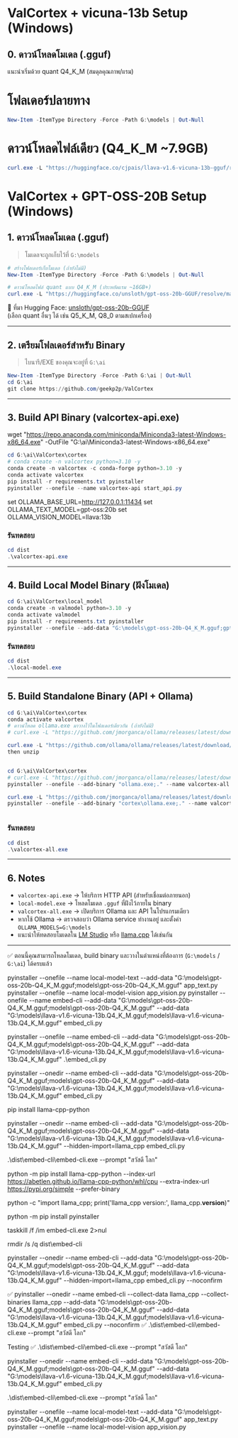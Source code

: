 # ValCortex + vicuna-13b Setup (Windows)

## 0. ดาวน์โหลดโมเดล (.gguf)

แนะนำเริ่มด้วย quant Q4_K_M (สมดุลคุณภาพ/แรม)

# โฟลเดอร์ปลายทาง
```powershell
New-Item -ItemType Directory -Force -Path G:\models | Out-Null
```

# ดาวน์โหลดไฟล์เดียว (Q4_K_M ~7.9GB)
```powershell
curl.exe -L "https://huggingface.co/cjpais/llava-v1.6-vicuna-13b-gguf/resolve/main/llava-v1.6-vicuna-13b.Q4_K_M.gguf?download=true" -o "G:\models\llava-v1.6-vicuna-13b.Q4_K_M.gguf"
```


# ValCortex + GPT-OSS-20B Setup (Windows)

## 1. ดาวน์โหลดโมเดล (.gguf)

> โมเดลจะถูกเก็บไว้ที่ `G:\models`

```powershell
# สร้างโฟลเดอร์เก็บโมเดล (ถ้ายังไม่มี)
New-Item -ItemType Directory -Force -Path G:\models | Out-Null
```

```powershell
# ดาวน์โหลดไฟล์ quant แบบ Q4_K_M (ประหยัดแรม ~16GB+)
curl.exe -L "https://huggingface.co/unsloth/gpt-oss-20b-GGUF/resolve/main/gpt-oss-20b-Q4_K_M.gguf?download=true" -o "G:\models\gpt-oss-20b-Q4_K_M.gguf"
```

📌 ที่มา Hugging Face: [unsloth/gpt-oss-20b-GGUF](https://huggingface.co/unsloth/gpt-oss-20b-GGUF)  
(เลือก quant อื่นๆ ได้ เช่น Q5_K_M, Q8_0 ตามสเปกเครื่อง)

---

## 2. เตรียมโฟลเดอร์สำหรับ Binary

> ไบนารี/EXE ของคุณจะอยู่ที่ `G:\ai`

```powershell
New-Item -ItemType Directory -Force -Path G:\ai | Out-Null
cd G:\ai
git clone https://github.com/geekp2p/ValCortex
```

---

## 3. Build API Binary (valcortex-api.exe)
wget "https://repo.anaconda.com/miniconda/Miniconda3-latest-Windows-x86_64.exe" -OutFile "G:\ai\Miniconda3-latest-Windows-x86_64.exe"

```powershell
cd G:\ai\ValCortex\cortex
# conda create -n valcortex python=3.10 -y
conda create -n valcortex -c conda-forge python=3.10 -y
conda activate valcortex
pip install -r requirements.txt pyinstaller
pyinstaller --onefile --name valcortex-api start_api.py
```

set OLLAMA_BASE_URL=http://127.0.0.1:11434
set OLLAMA_TEXT_MODEL=gpt-oss:20b
set OLLAMA_VISION_MODEL=llava:13b



### รันทดสอบ
```powershell
cd dist
.\valcortex-api.exe
```

---

## 4. Build Local Model Binary (ฝังโมเดล)

```powershell
cd G:\ai\ValCortex\local_model
conda create -n valmodel python=3.10 -y
conda activate valmodel
pip install -r requirements.txt pyinstaller
pyinstaller --onefile --add-data "G:\models\gpt-oss-20b-Q4_K_M.gguf;gpt-oss-20b-Q4_K_M.gguf" --name local-model app.py
```

### รันทดสอบ
```powershell
cd dist
.\local-model.exe
```

---

## 5. Build Standalone Binary (API + Ollama)

```powershell
cd G:\ai\ValCortex\cortex
conda activate valcortex
# ดาวน์โหลด ollama.exe มาวางไว้ในโฟลเดอร์เดียวกัน (ถ้ายังไม่มี)
# curl.exe -L "https://github.com/jmorganca/ollama/releases/latest/download/ollama-windows-amd64.exe" -o ollama.exe && pyinstaller --onefile --add-binary "ollama.exe;." --name valcortex-all standalone.py

curl.exe -L "https://github.com/ollama/ollama/releases/latest/download/ollama-windows-amd64.zip" -o ollama.zip
then unzip


cd G:\ai\ValCortex\cortex
# curl.exe -L "https://github.com/jmorganca/ollama/releases/latest/download/ollama-windows-amd64.exe" -o ollama.exe
pyinstaller --onefile --add-binary "ollama.exe;." --name valcortex-all standalone.py

curl.exe -L "https://github.com/jmorganca/ollama/releases/latest/download/ollama-windows-amd64.exe" -o cortex\ollama.exe
pyinstaller --onefile --add-binary "cortex\ollama.exe;." --name valcortex-all cortex\standalone.py



```

### รันทดสอบ
```powershell
cd dist
.\valcortex-all.exe
```

---

## 6. Notes

- `valcortex-api.exe` → ให้บริการ HTTP API (สำหรับเชื่อมต่อภายนอก)
- `local-model.exe` → โหลดโมเดล `.gguf` ที่ฝังไว้ภายใน binary
- `valcortex-all.exe` → เปิดบริการ Ollama และ API ในโปรแกรมเดียว
- หากใช้ Ollama → ตรวจสอบว่า Ollama service ทำงานอยู่ และตั้งค่า `OLLAMA_MODELS=G:\models`
- แนะนำให้ทดสอบโมเดลใน [LM Studio](https://lmstudio.ai) หรือ [llama.cpp](https://github.com/ggerganov/llama.cpp) ได้เช่นกัน

---

✅ ตอนนี้คุณสามารถโหลดโมเดล, build binary และวางในตำแหน่งที่ต้องการ (`G:\models` / `G:\ai`) ได้ครบแล้ว



pyinstaller --onefile --name local-model-text --add-data "G:\models\gpt-oss-20b-Q4_K_M.gguf;models\gpt-oss-20b-Q4_K_M.gguf" app_text.py
pyinstaller --onefile --name local-model-vision app_vision.py
pyinstaller --onefile --name embed-cli --add-data "G:\models\gpt-oss-20b-Q4_K_M.gguf;models\gpt-oss-20b-Q4_K_M.gguf" --add-data "G:\models\llava-v1.6-vicuna-13b.Q4_K_M.gguf;models\llava-v1.6-vicuna-13b.Q4_K_M.gguf" embed_cli.py


pyinstaller --onefile --name embed-cli --add-data "G:\models\gpt-oss-20b-Q4_K_M.gguf;models\gpt-oss-20b-Q4_K_M.gguf" --add-data "G:\models\llava-v1.6-vicuna-13b.Q4_K_M.gguf;models\llava-v1.6-vicuna-13b.Q4_K_M.gguf" .\embed_cli.py



pyinstaller --onedir --name embed-cli --add-data "G:\models\gpt-oss-20b-Q4_K_M.gguf;models\gpt-oss-20b-Q4_K_M.gguf" --add-data "G:\models\llava-v1.6-vicuna-13b.Q4_K_M.gguf;models\llava-v1.6-vicuna-13b.Q4_K_M.gguf" embed_cli.py


pip install llama-cpp-python

pyinstaller --onedir --name embed-cli --add-data "G:\models\gpt-oss-20b-Q4_K_M.gguf;models\gpt-oss-20b-Q4_K_M.gguf" --add-data "G:\models\llava-v1.6-vicuna-13b.Q4_K_M.gguf;models\llava-v1.6-vicuna-13b.Q4_K_M.gguf" --hidden-import=llama_cpp embed_cli.py

.\dist\embed-cli\embed-cli.exe --prompt "สวัสดี โลก"

python -m pip install llama-cpp-python --index-url https://abetlen.github.io/llama-cpp-python/whl/cpu --extra-index-url https://pypi.org/simple --prefer-binary

python -c "import llama_cpp; print('llama_cpp version:', llama_cpp.__version__)"

python -m pip install pyinstaller



taskkill /f /im embed-cli.exe 2>nul

rmdir /s /q dist\embed-cli

pyinstaller --onedir --name embed-cli --add-data "G:\models\gpt-oss-20b-Q4_K_M.gguf;models\gpt-oss-20b-Q4_K_M.gguf" --add-data "G:\models\llava-v1.6-vicuna-13b.Q4_K_M.gguf;
models\llava-v1.6-vicuna-13b.Q4_K_M.gguf" --hidden-import=llama_cpp embed_cli.py --noconfirm



✅ pyinstaller --onedir --name embed-cli --collect-data llama_cpp --collect-binaries llama_cpp --add-data "G:\models\gpt-oss-20b-Q4_K_M.gguf;models\gpt-oss-20b-Q4_K_M.gguf" --add-data "G:\models\llava-v1.6-vicuna-13b.Q4_K_M.gguf;models\llava-v1.6-vicuna-13b.Q4_K_M.gguf" embed_cli.py --noconfirm
✅ .\dist\embed-cli\embed-cli.exe --prompt "สวัสดี โลก"

Testing
✅ .\dist\embed-cli\embed-cli.exe --prompt "สวัสดี โลก"


pyinstaller --onedir --name embed-cli --add-data "G:\models\gpt-oss-20b-Q4_K_M.gguf;models\gpt-oss-20b-Q4_K_M.gguf" --add-data "G:\models\llava-v1.6-vicuna-13b.Q4_K_M.gguf;models\llava-v1.6-vicuna-13b.Q4_K_M.gguf" embed_cli.py

.\dist\embed-cli\embed-cli.exe --prompt "สวัสดี โลก"


pyinstaller --onefile --name local-model-text --add-data "G:\models\gpt-oss-20b-Q4_K_M.gguf;models\gpt-oss-20b-Q4_K_M.gguf" app_text.py
pyinstaller --onefile --name local-model-vision app_vision.py
